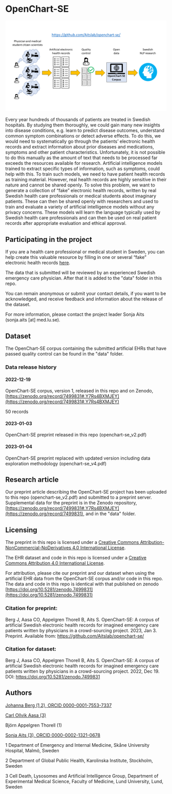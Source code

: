 # OpenChart-SE

![OpenChart-SE project](openchart-se.png)

Every year hundreds of thousands of patients are treated in Swedish hospitals. By studying them thoroughly, we could gain many new insights into disease conditions, e.g. learn to predict disease outcomes, understand common symptom combinations or detect adverse effects. To do this, we would need to systematically go through the patients’ electronic health records and extract information about prior diseases and medications, symptoms and other patient characteristics. Unfortunately, it is not possible to do this manually as the amount of text that needs to be processed far exceeds the resources available for research.
Artificial intelligence models trained to extract specific types of information, such as symptoms, could help with this. To train such models, we need to have patient health records as training material. However, real health records are highly sensitive in their nature and cannot be shared openly. To solve this problem, we want to generate a collection of “fake” electronic health records, written by real Swedish health care professionals or medical students about imaginary patients. These can then be shared openly with researchers and used to train and evaluate a variety of artificial intelligence models without any privacy concerns. These models will learn the language typically used by Swedish health care professionals and can then be used on real patient records after appropriate evaluation and ethical approval.

## Participating in the project
If you are a health care professional or medical student in Sweden, you can help create this valuable resource by filling in one or several “fake” electronic health records [here](http://openchart.noacs.io). 

The data that is submitted will be reviewed by an experienced Swedish emergency care physician. After that it is added to the "data" folder in this repo.

You can remain anonymous or submit your contact details, if you want to be acknowledged, and receive feedback and information about the release of the dataset.

For more information, please contact the project leader Sonja Aits (sonja.aits [at] med.lu.se).

## Dataset

The OpenChart-SE corpus containing the submitted artificial EHRs that have passed quality control can be found in the "data" folder. 

### Data release history
#### 2022-12-19

OpenChart-SE corpus, version 1, released in this repo and on Zenodo, [https://zenodo.org/record/7499831#.Y7Rs4BXMJEY](https://zenodo.org/record/7499831#.Y7Rs4BXMJEY)

50 records


#### 2023-01-03
OpenChart-SE preprint released in this repo (openchart-se_v2.pdf)

#### 2023-01-04
OpenChart-SE preprint replaced with updated version including data exploration methodology (openchart-se_v4.pdf)



## Research article
Our preprint article describing the OpenChart-SE project has been uploaded to this repo (openchart-se_v2.pdf) and submitted to a preprint server. Supplemental data for the preprint is in the Zenodo repository, [https://zenodo.org/record/7499831#.Y7Rs4BXMJEY](https://zenodo.org/record/7499831), and in the "data" folder.

## Licensing


The preprint in this repo is licensed under a
[Creative Commons Attribution-NonCommercial-NoDerivatives 4.0 International License](https://creativecommons.org/licenses/by-nc-nd/4.0/).


The EHR dataset and code in this repo is licensed under a [Creative Commons Attribution 4.0 International License](http://creativecommons.org/licenses/by/4.0/).

For attribution, please cite our preprint and our dataset when using the artificial EHR data from the OpenChart-SE corpus and/or code in this repo. The data and code in this repo is identical with that published on zenodo [https://doi.org/10.5281/zenodo.7499831](https://doi.org/10.5281/zenodo.7499831)

### Citation for preprint:

Berg J, Aasa CO, Appelgren Thorell B, Aits S. OpenChart-SE: A corpus of artificial Swedish electronic health records for imagined emergency care patients written by physicians in a crowd-sourcing project. 2023, Jan 3. Preprint. Available from: https://github.com/Aitslab/openchart-se/

### Citation for dataset:

Berg J, Aasa CO, Appelgren Thorell B, Aits S. OpenChart-SE: A corpus of artificial Swedish electronic health records for imagined emergency care patients written by physicians in a crowd-sourcing project. 2022, Dec 19. DOI: https://doi.org/10.5281/zenodo.7499831



## Authors
[Johanna Berg (1,2), ORCID 0000-0001-7553-7337](https://github.com/tracits)

[Carl Ollvik Aasa (3)](https://github.com/callebalik)

Björn Appelgren Thorell (1)

[Sonja Aits (3), ORCID 0000-0002-1321-0678](https://github.com/SonjaAits)

1 Department of Emergency and Internal Medicine, Skåne University Hospital, Malmö, Sweden

2 Department of Global Public Health, Karolinska Institute, Stockholm, Sweden

3 Cell Death, Lysosomes and Artificial Intelligence Group, Department of Experimental Medical Science, Faculty of Medicine, Lund University, Lund, Sweden


